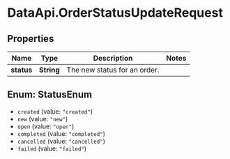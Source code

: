 # DataApi.OrderStatusUpdateRequest

## Properties
Name | Type | Description | Notes
------------ | ------------- | ------------- | -------------
**status** | **String** | The new status for an order. | 

<a name="StatusEnum"></a>
## Enum: StatusEnum

* `created` (value: `"created"`)
* `new` (value: `"new"`)
* `open` (value: `"open"`)
* `completed` (value: `"completed"`)
* `cancelled` (value: `"cancelled"`)
* `failed` (value: `"failed"`)

